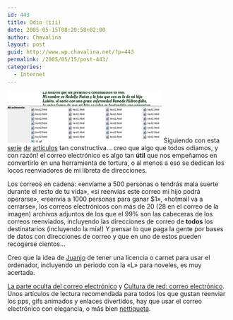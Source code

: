 ```yaml
---
id: 443
title: Odio (iii)
date: 2005-05-15T08:20:58+02:00
author: Chavalina
layout: post
guid: http://www.wp.chavalina.net/?p=443
permalink: /2005/05/15/post-443/
categories:
  - Internet
---
```

<img class="imgizqda" src="/imagenes/fotos/adjuntos.jpg" alt="Un email como otro cualquiera" /> Siguiendo con esta <a href="http://www.chavalina.net/comentar.php?idpost=265&#038;q=odio" target="_blank">serie</a> <a href="http://www.chavalina.net/comentar.php?idpost=398&#038;q=odio" target="_blank">de</a> <a href="http://www.chavalina.net/comentar.php?idpost=294&#038;q=odio" target="_blank">artículos</a> tan constructiva… creo que algo que todos odiamos, y con razón! el correo electrónico es algo tan **&uacute;til** que nos empe&ntilde;amos en convertirlo en una herramienta de tortura, o al menos a eso se dedican los locos reenviadores de mi libreta de direcciones.

Los correos en cadena: «envíame a 500 personas o tendrás mala suerte durante el resto de tu vida», «si reenvias este correo mi hijo podrá operarse», «reenvía a 1000 personas para ganar $1», «hotmail va a cerrarse», los correos electrónicos con más de 20 (28 en el correo de la imagen) archivos adjuntos de los que el 99% son las cabeceras de los correos reenviados, incluyendo las direcciones de correo de **todos** los destinatarios (incluyendo la mía!) Y pensar lo que paga la gente por bases de datos con direcciones de correo y que en uno de estos pueden recogerse cientos…

Creo que la idea de <a href="http://blackshell.usebox.net/" target="_blank">Juanjo</a> de tener una licencia o carnet para usar el ordenador, incluyendo un periodo con la «L» para noveles, es muy acertada.

<a href="http://blackshell.usebox.net/archivo/150.php" target="_blank">La parte oculta del correo electrónico</a> y <a href="http://blackshell.usebox.net/archivo/204.php" target="_blank">Cultura de red: correo electrónico</a>. Unos artículos de lectura recomendada para todos los que gustan reenviar los pps, gifs animados y enlaces divertidos, hay que usar el correo electrónico con elegancia, o más bien <a href="http://pinsa.escomposlinux.org/sromero/varios/mailnews.php" target="_blank">nettiqueta</a>.